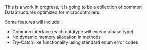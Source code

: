 This is a work in progress, it is going to be a collection of common DataStructures optimized for microcontrollers.

Some features will include:
- Common interface (each datatype will extend a base type)
- No dynamic memory allocation in methods
- Try-Catch like functionality using standard enum error codes
